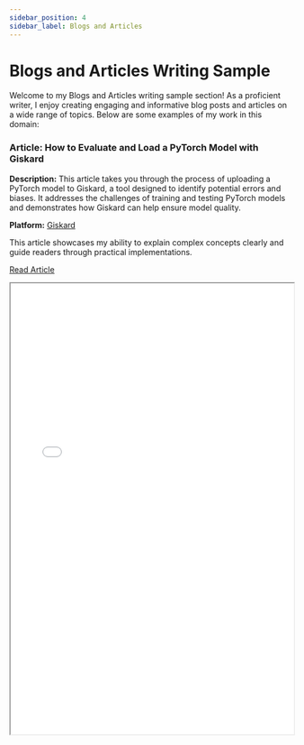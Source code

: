```yaml
---
sidebar_position: 4
sidebar_label: Blogs and Articles
---
```


# Blogs and Articles Writing Sample

Welcome to my Blogs and Articles writing sample section! As a proficient writer, I enjoy creating engaging and informative blog posts and articles on a wide range of topics. Below are some examples of my work in this domain:

### Article: How to Evaluate and Load a PyTorch Model with Giskard

**Description:** This article takes you through the process of uploading a PyTorch model to Giskard, a tool designed to identify potential errors and biases. It addresses the challenges of training and testing PyTorch models and demonstrates how Giskard can help ensure model quality.

**Platform:** [Giskard](https://www.giskard.ai/)

This article showcases my ability to explain complex concepts clearly and guide readers through practical implementations. 

[Read Article](https://www.giskard.ai/knowledge/how-to-evaluate-and-load-a-pytorch-model-with-giskard)

<iframe width="100%" height="800" src="/img/pdf/giskard-blog.pdf"/>


### Article: Mailchimp Database Integration Guide: How to Connect Any App to Mailchimp

**Description:** Explored the process of integrating Mailchimp with various applications and databases, enabling users to harness the power of data synchronization for enhanced marketing and outreach.

**Date:** July 14, 2022

**Platform:** [Coupler.io][https://www.coupler.io/]

<iframe width="100%" height="800" src="/img/pdf/coupler-pipedrive.pdf"/>


[Read Full Article](https://blog.coupler.io/mailchimp-database-integration/)


## List of articles written by Me

<iframe width="100%" height="800" src="https://docs.google.com/spreadsheets/d/e/2PACX-1vSsLD0sxbbF10tnQdE0458OaW8bGE6QdopYTGI8HGSzbsryIEkpy78-bg2jHwLAKTc2cpuPzRRouolE/pubhtml?gid=0&single=true"/>

[View on Gsheets](https://docs.google.com/spreadsheets/d/1bgPWg-X8ON2ugT5Eg2DR4boXtrEIvMxsSNq3uuaJb1U/edit?usp=sharing)

This showcase my ability to deliver insightful and engaging content on various subjects. If you're interested in collaborating on similar projects or would like more details, please feel free to [contact me](mailto:favourkelvin17@gmail.com). I'm excited to contribute to your content needs!
